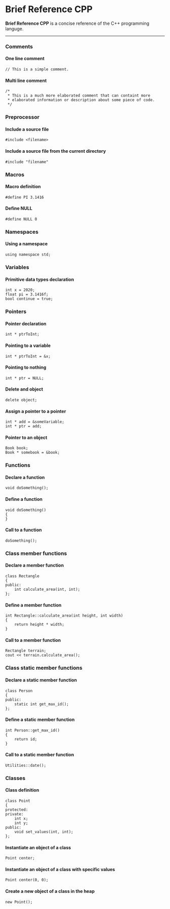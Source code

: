 # Brief Reference CPP

**Brief Reference CPP** is a concise reference of the C++ programming languge. 

---

### Comments

#### One line comment
``
// This is a simple comment.
``

#### Multi line comment
```
/*
 * This is a much more elaborated comment that can containt more
 * elaborated information or description about some piece of code.
 */
```

### Preprocessor

#### Include a source file
```
#include <filename>
```

#### Include a source file from the current directory
```
#include "filename"
```

### Macros

#### Macro definition
```
#define PI 3.1416
```

#### Define NULL
```
#define NULL 0
```

### Namespaces

#### Using a namespace
```
using namespace std;
```

### Variables

#### Primitive data types declaration
```
int x = 2020;
float pi = 3.1416f;
bool continue = true;
```

### Pointers

#### Pointer declaration
```
int * ptrToInt;
```

#### Pointing to a variable
```
int * ptrToInt = &x;
```

#### Pointing to nothing
```
int * ptr = NULL;
```

#### Delete and object
```
delete object;
```

#### Assign a pointer to a pointer
```
int * add = &someVariable;
int * ptr = add;
```

#### Pointer to an object
```
Book book;
Book * somebook = &book;
```

### Functions

#### Declare a function
```
void doSomething();
```

#### Define a function
```
void doSomething()
{
}
```

#### Call to a function
```
doSomething();
```

### Class member functions

#### Declare a member function
```
class Rectangle
{
public:
    int calculate_area(int, int);
};
```

#### Define a member function
```
int Rectangle::calculate_area(int height, int width)
{
    return height * width;
}
```

#### Call to a member function
```
Rectangle terrain;
cout << terrain.calculate_area();
```

### Class static member functions

#### Declare a static member function
```
class Person
{
public:
    static int get_max_id();
};
```

#### Define a static member function
```
int Person::get_max_id()
{
    return id;
}
```

#### Call to a static member function
```
Utilities::date();
```

### Classes

#### Class definition
```
class Point
{
protected:
private:
    int x;
    int y;
public:
    void set_values(int, int);
};
```

#### Instantiate an object of a class
```
Point center;
```

#### Instantiate an object of a class with specific values
```
Point center(0, 0);
```

#### Create a new object of a class in the heap
```
new Point();
```
